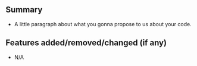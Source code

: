 ## Summary

- A little paragraph about what you gonna propose to us about your code.

## Features added/removed/changed (if any)

- N/A